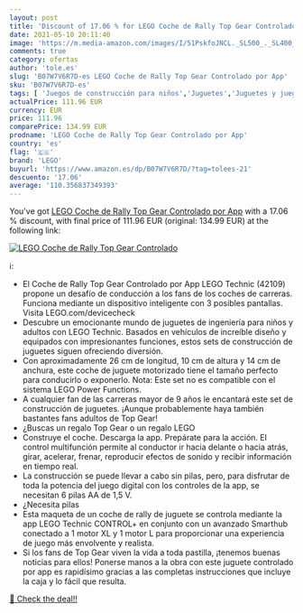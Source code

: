 ```yaml
---
layout: post
title: 'Discount of 17.06 % for LEGO Coche de Rally Top Gear Controlado '
date: 2021-05-10 20:11:40
image: 'https://m.media-amazon.com/images/I/51PskfoJNCL._SL500_._SL400_.jpg'
comments: true
category: ofertas
author: 'tole.es'
slug: 'B07W7V6R7D-es LEGO Coche de Rally Top Gear Controlado por App'
sku: 'B07W7V6R7D-es'
tags: [ 'Juegos de construcción para niños','Juguetes','Juguetes y juegos','lego', ]
actualPrice: 111.96 EUR
currency: EUR
price: 111.96
comparePrice: 134.99 EUR
prodname: 'LEGO Coche de Rally Top Gear Controlado por App'
country: 'es'
flag: '🇪🇸'
brand: 'LEGO'
buyurl: 'https://www.amazon.es/dp/B07W7V6R7D/?tag=tolees-21'
descuento: '17.06'
average: '110.356837349393'
---
```


You've got [LEGO Coche de Rally Top Gear Controlado por App](https://www.amazon.es/dp/B07W7V6R7D/?tag=tolees-21) with a  17.06 % discount, with final price of 111.96 EUR (original: 134.99 EUR) at the following link:

[![LEGO Coche de Rally Top Gear Controlado ](https://m.media-amazon.com/images/I/51PskfoJNCL._SL500_._SL400_.jpg)](https://www.amazon.es/dp/B07W7V6R7D/?tag=tolees-21)

ℹ️:

- El Coche de Rally Top Gear Controlado por App LEGO Technic (42109) propone un desafío de conducción a los fans de los coches de carreras. Funciona mediante un dispositivo inteligente con 3 posibles pantallas. Visita LEGO.com/devicecheck
- Descubre un emocionante mundo de juguetes de ingeniería para niños y adultos con LEGO Technic. Basados en vehículos de increíble diseño y equipados con impresionantes funciones, estos sets de construcción de juguetes siguen ofreciendo diversión.
- Con aproximadamente 26 cm de longitud, 10 cm de altura y 14 cm de anchura, este coche de juguete motorizado tiene el tamaño perfecto para conducirlo o exponerlo. Nota: Este set no es compatible con el sistema LEGO Power Functions.
- A cualquier fan de las carreras mayor de 9 años le encantará este set de construcción de juguetes. ¡Aunque probablemente haya también bastantes fans adultos de Top Gear!
- ¿Buscas un regalo Top Gear o un regalo LEGO
- Construye el coche. Descarga la app. Prepárate para la acción. El control multifunción permite al conductor ir hacia delante o hacia atrás, girar, acelerar, frenar, reproducir efectos de sonido y recibir información en tiempo real.
- La construcción se puede llevar a cabo sin pilas, pero, para disfrutar de toda la potencia del juego digital con los controles de la app, se necesitan 6 pilas AA de 1,5 V.
- ¿Necesita pilas
- Esta maqueta de un coche de rally de juguete se controla mediante la app LEGO Technic CONTROL+ en conjunto con un avanzado Smarthub conectado a 1 motor XL y 1 motor L para proporcionar una experiencia de juego más envolvente y realista.
- Si los fans de Top Gear viven la vida a toda pastilla, ¡tenemos buenas noticias para ellos! Ponerse manos a la obra con este juguete controlado por app es rapidísimo gracias a las completas instrucciones que incluye la caja y lo fácil que resulta.

[🛒 Check the deal!!](https://www.amazon.es/dp/B07W7V6R7D/?tag=tolees-21)
